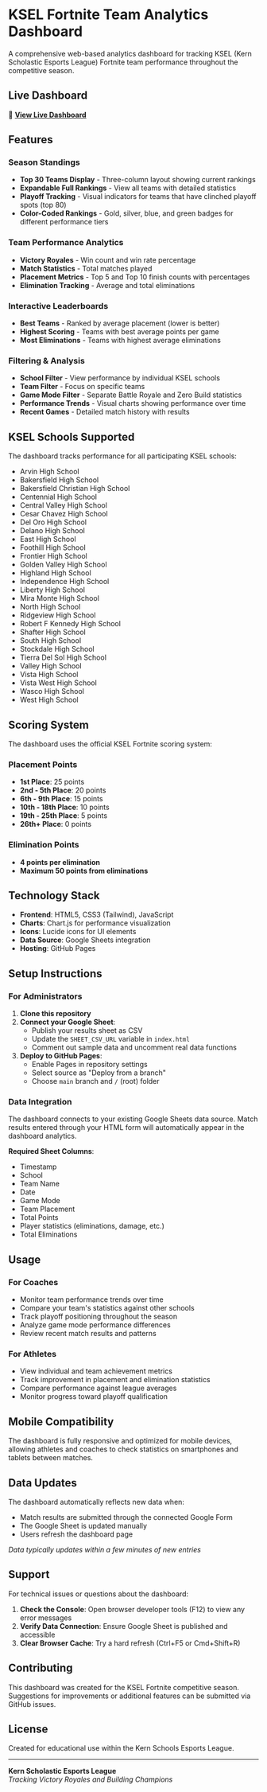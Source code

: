 # KSEL Fortnite Team Analytics Dashboard

A comprehensive web-based analytics dashboard for tracking KSEL (Kern Scholastic Esports League) Fortnite team performance throughout the competitive season.

## Live Dashboard

🔗 **[View Live Dashboard](https://erikmadams.github.io/fortnite-dashboard)**

## Features

### Season Standings
- **Top 30 Teams Display** - Three-column layout showing current rankings
- **Expandable Full Rankings** - View all teams with detailed statistics
- **Playoff Tracking** - Visual indicators for teams that have clinched playoff spots (top 80)
- **Color-Coded Rankings** - Gold, silver, blue, and green badges for different performance tiers

### Team Performance Analytics
- **Victory Royales** - Win count and win rate percentage
- **Match Statistics** - Total matches played
- **Placement Metrics** - Top 5 and Top 10 finish counts with percentages
- **Elimination Tracking** - Average and total eliminations

### Interactive Leaderboards
- **Best Teams** - Ranked by average placement (lower is better)
- **Highest Scoring** - Teams with best average points per game
- **Most Eliminations** - Teams with highest average eliminations

### Filtering & Analysis
- **School Filter** - View performance by individual KSEL schools
- **Team Filter** - Focus on specific teams
- **Game Mode Filter** - Separate Battle Royale and Zero Build statistics
- **Performance Trends** - Visual charts showing performance over time
- **Recent Games** - Detailed match history with results

## KSEL Schools Supported

The dashboard tracks performance for all participating KSEL schools:

- Arvin High School
- Bakersfield High School
- Bakersfield Christian High School
- Centennial High School
- Central Valley High School
- Cesar Chavez High School
- Del Oro High School
- Delano High School
- East High School
- Foothill High School
- Frontier High School
- Golden Valley High School
- Highland High School
- Independence High School
- Liberty High School
- Mira Monte High School
- North High School
- Ridgeview High School
- Robert F Kennedy High School
- Shafter High School
- South High School
- Stockdale High School
- Tierra Del Sol High School
- Valley High School
- Vista High School
- Vista West High School
- Wasco High School
- West High School

## Scoring System

The dashboard uses the official KSEL Fortnite scoring system:

### Placement Points
- **1st Place**: 25 points
- **2nd - 5th Place**: 20 points
- **6th - 9th Place**: 15 points
- **10th - 18th Place**: 10 points
- **19th - 25th Place**: 5 points
- **26th+ Place**: 0 points

### Elimination Points
- **4 points per elimination**
- **Maximum 50 points from eliminations**

## Technology Stack

- **Frontend**: HTML5, CSS3 (Tailwind), JavaScript
- **Charts**: Chart.js for performance visualization
- **Icons**: Lucide icons for UI elements
- **Data Source**: Google Sheets integration
- **Hosting**: GitHub Pages

## Setup Instructions

### For Administrators

1. **Clone this repository**
2. **Connect your Google Sheet**:
   - Publish your results sheet as CSV
   - Update the `SHEET_CSV_URL` variable in `index.html`
   - Comment out sample data and uncomment real data functions
3. **Deploy to GitHub Pages**:
   - Enable Pages in repository settings
   - Select source as "Deploy from a branch"
   - Choose `main` branch and `/` (root) folder

### Data Integration

The dashboard connects to your existing Google Sheets data source. Match results entered through your HTML form will automatically appear in the dashboard analytics.

**Required Sheet Columns**:
- Timestamp
- School
- Team Name
- Date
- Game Mode
- Team Placement
- Total Points
- Player statistics (eliminations, damage, etc.)
- Total Eliminations

## Usage

### For Coaches
- Monitor team performance trends over time
- Compare your team's statistics against other schools
- Track playoff positioning throughout the season
- Analyze game mode performance differences
- Review recent match results and patterns

### For Athletes
- View individual and team achievement metrics
- Track improvement in placement and elimination statistics
- Compare performance against league averages
- Monitor progress toward playoff qualification

## Mobile Compatibility

The dashboard is fully responsive and optimized for mobile devices, allowing athletes and coaches to check statistics on smartphones and tablets between matches.

## Data Updates

The dashboard automatically reflects new data when:
- Match results are submitted through the connected Google Form
- The Google Sheet is updated manually
- Users refresh the dashboard page

*Data typically updates within a few minutes of new entries*

## Support

For technical issues or questions about the dashboard:

1. **Check the Console**: Open browser developer tools (F12) to view any error messages
2. **Verify Data Connection**: Ensure Google Sheet is published and accessible
3. **Clear Browser Cache**: Try a hard refresh (Ctrl+F5 or Cmd+Shift+R)

## Contributing

This dashboard was created for the KSEL Fortnite competitive season. Suggestions for improvements or additional features can be submitted via GitHub issues.

## License

Created for educational use within the Kern Schools Esports League. 

---

**Kern Scholastic Esports League**  
*Tracking Victory Royales and Building Champions*
